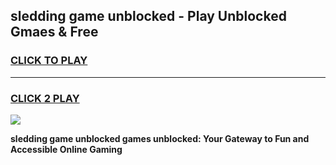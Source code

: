 
## sledding game unblocked - Play Unblocked Gmaes & Free
<h3>
<a href="https://news.freeplayer.one?title=sledding_game_unblocked&ref=16F">CLICK TO PLAY</a></h3>
<hr>

<h3>
<a href="https://news.freeplayer.one?title=sledding_game_unblocked&ref=16F">CLICK 2 PLAY</a>
  
</h3>

<a href="https://news.freeplayer.one?title=sledding_game_unblocked&ref=16F/"><img src="https://clearcache.store/games.png"></a>


**sledding game unblocked games unblocked: Your Gateway to Fun and Accessible Online Gaming**
